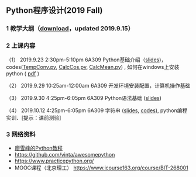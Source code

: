 ## Python程序设计(2019 Fall)

### 1 教学大纲（[download](data/syllabus_python_2019.pdf)，updated 2019.9.15）

### 2 上课内容


（1） 2019.9.23 2:30pm-5:10pm 6A309 Python基础介绍（[slides](data/lesson1_intro.pdf))，codes([TempConv.py](dtata/TempConv.py), [CalcCos.py](data/CalcCos.py), [CalcMean.py](data/CalcMean.py)) , 如何在windows上安装python ( [pdf](data/install_python37_for_windows.pdf) )

（2） 2019.9.29 10:25am-12:00am 6A309 开发环境安装配置，计算机操作基础

（3） 2019.9.30 4:25pm-6:05pm 6A309 Python语法基础 ([slides](data/python_elements.pdf))

（4） 2019.10.12 4:25pm-6:05pm 6A309 字符串 ([slides](data/python_elements2.pdf), [codes](data/string_codes.zip)), python编程实训．[提示：课前测验]

### 3 网络资料

-  [廖雪峰的Python教程](https://www.liaoxuefeng.com/wiki/1016959663602400)
-  https://github.com/vinta/awesomepython
-  https://www.practicepython.org/
-  MOOC课程（北京理工） https://www.icourse163.org/course/BIT-268001
